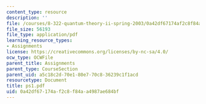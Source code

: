 ```yaml
---
content_type: resource
description: ''
file: /courses/8-322-quantum-theory-ii-spring-2003/0a42df67174af2c8f84aa4987ae684bf_ps1.pdf
file_size: 56193
file_type: application/pdf
learning_resource_types:
- Assignments
license: https://creativecommons.org/licenses/by-nc-sa/4.0/
ocw_type: OCWFile
parent_title: Assignments
parent_type: CourseSection
parent_uid: a5c18c2d-70e1-80e7-70c8-36239c1f1acd
resourcetype: Document
title: ps1.pdf
uid: 0a42df67-174a-f2c8-f84a-a4987ae684bf
---
```

